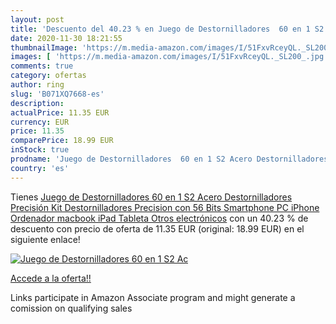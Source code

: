```yaml
---
layout: post
title: 'Descuento del 40.23 % en Juego de Destornilladores  60 en 1 S2 Ac'
date: 2020-11-30 18:21:55
thumbnailImage: 'https://m.media-amazon.com/images/I/51FxvRceyQL._SL200_.jpg'
images: [ 'https://m.media-amazon.com/images/I/51FxvRceyQL._SL200_.jpg' ]
comments: true
category: ofertas
author: ring
slug: 'B071XQ7668-es'
description:
actualPrice: 11.35 EUR
currency: EUR
price: 11.35
comparePrice: 18.99 EUR
inStock: true
prodname: 'Juego de Destornilladores  60 en 1 S2 Acero Destornilladores Precisión  Kit Destornilladores Precision con 56 Bits  Smartphone  PC  iPhone  Ordenador  macbook  iPad  Tableta Otros electrónicos'
country: 'es'
---
```


Tienes [Juego de Destornilladores  60 en 1 S2 Acero Destornilladores Precisión  Kit Destornilladores Precision con 56 Bits  Smartphone  PC  iPhone  Ordenador  macbook  iPad  Tableta Otros electrónicos](https://www.amazon.es/dp/B071XQ7668/?tag=tolees-21) con un 40.23 % de descuento con precio de oferta de 11.35 EUR (original: 18.99 EUR) en el siguiente enlace!

[![Juego de Destornilladores  60 en 1 S2 Ac](https://m.media-amazon.com/images/I/51FxvRceyQL._SL200_.jpg)](https://www.amazon.es/dp/B071XQ7668/?tag=tolees-21)

[Accede a la oferta!!](https://www.amazon.es/dp/B071XQ7668/?tag=tolees-21)

Links participate in Amazon Associate program and might generate a comission on qualifying sales


